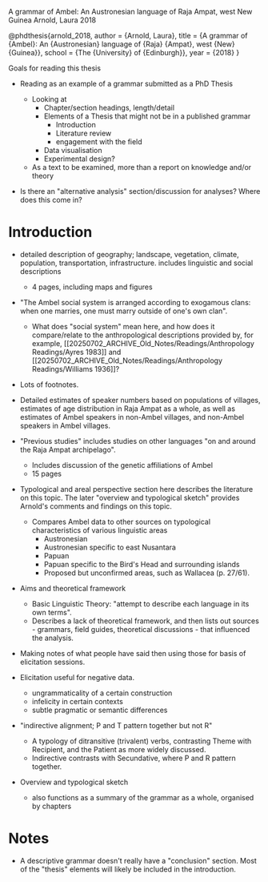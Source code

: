 A grammar of Ambel: An Austronesian language of Raja Ampat, west New Guinea
Arnold, Laura 2018

@phdthesis{arnold_2018,
	author = {Arnold, Laura},
	title = {A grammar of {Ambel}: An {Austronesian} language of {Raja} {Ampat}, west {New} {Guinea}},
	school = {The {University} of {Edinburgh}},
	year = {2018}
}

Goals for reading this thesis
- Reading as an example of a grammar submitted as a PhD Thesis
	- Looking at
		- Chapter/section headings, length/detail
		- Elements of a Thesis that might not be in a published grammar
			- Introduction
			- Literature review
			- engagement with the field
		- Data visualisation
		- Experimental design?
	- As a text to be examined, more than a report on knowledge and/or theory

- Is there an "alternative analysis" section/discussion for analyses? Where does this come in?

# Introduction

- detailed description of geography; landscape, vegetation, climate, population, transportation, infrastructure. includes linguistic and social descriptions
	- 4 pages, including maps and figures

- "The Ambel social system is arranged according to exogamous clans: when one marries, one must marry outside of one's own clan". 
	- What does "social system" mean here, and how does it compare/relate to the anthropological descriptions provided by, for example, [[20250702_ARCHIVE_Old_Notes/Readings/Anthropology Readings/Ayres 1983]] and [[20250702_ARCHIVE_Old_Notes/Readings/Anthropology Readings/Williams 1936]]? 

- Lots of footnotes. 

- Detailed estimates of speaker numbers based on populations of villages, estimates of age distribution in Raja Ampat as a whole, as well as estimates of Ambel speakers in non-Ambel villages, and non-Ambel speakers in Ambel villages. 

- "Previous studies" includes studies on other languages "on and around the Raja Ampat archipelago". 
	- Includes discussion of the genetic affiliations of Ambel
	- 15 pages 
- Typological and areal perspective section here describes the literature on this topic. The later "overview and typological sketch" provides Arnold's comments and findings on this topic. 
	- Compares Ambel data to other sources on typological characteristics of various linguistic areas
		- Austronesian
		- Austronesian specific to east Nusantara
		- Papuan
		- Papuan specific to the Bird's Head and surrounding islands
		- Proposed but unconfirmed areas, such as Wallacea (p. 27/61). 

- Aims and theoretical framework
	- Basic Linguistic Theory: "attempt to describe each language in its own terms".
	- Describes a lack of theoretical framework, and then lists out sources - grammars, field guides, theoretical discussions - that influenced the analysis.

- Making notes of what people have said then using those for basis of elicitation sessions.
- Elicitation useful for negative data. 
	- ungrammaticality of a certain construction
	- infelicity in certain contexts
	- subtle pragmatic or semantic differences

- "indirective alignment; P and T pattern together but not R"
	- A typology of ditransitive (trivalent) verbs, contrasting Theme with Recipient, and the Patient as more widely discussed. 
	- Indirective contrasts with Secundative, where P and R pattern together. 

- Overview and typological sketch
	- also functions as a summary of the grammar as a whole, organised by chapters
# Notes

- A descriptive grammar doesn't really have a "conclusion" section. Most of the "thesis" elements will likely be included in the introduction. 